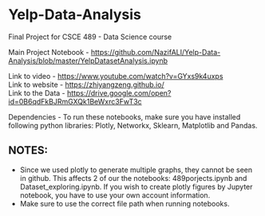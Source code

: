 # Yelp-Data-Analysis
Final Project for CSCE 489 - Data Science course  

Main Project Notebook - https://github.com/NazifALI/Yelp-Data-Analysis/blob/master/YelpDatasetAnalysis.ipynb

Link to video - https://www.youtube.com/watch?v=GYxs9k4uxps  
Link to website - https://zhiyangzeng.github.io/  
Link to the Data - https://drive.google.com/open?id=0B6qdFkBJRmGXQk1BeWxrc3FwT3c

Dependencies - To run these notebooks, make sure you have installed following python libraries: Plotly, Networkx, Sklearn, Matplotlib and Pandas.

## NOTES:
- Since we used plotly to generate multiple graphs, they cannot be seen in github. This affects 2 of our the notebooks: 489porjects.ipynb and Dataset_exploring.ipynb. If you wish to create plotly figures by Jupyter notebook, you have to use your own account information.  
- Make sure to use the correct file path when running notebooks.
